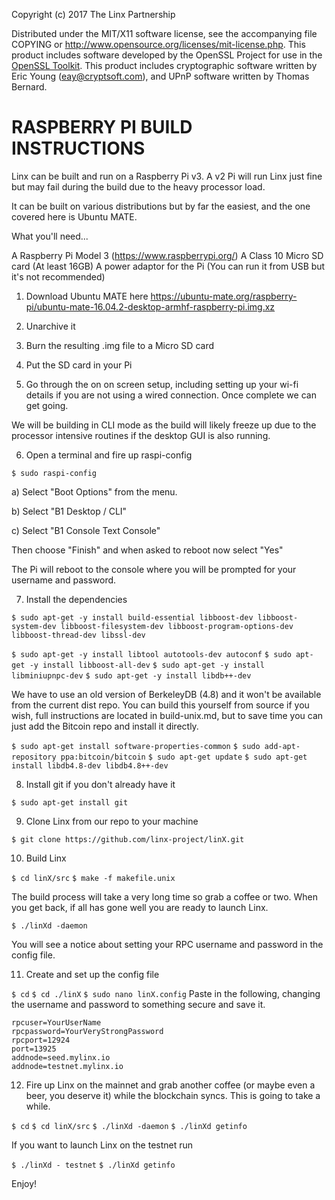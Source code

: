 Copyright (c) 2017 The Linx Partnership

Distributed under the MIT/X11 software license, see the accompanying
file COPYING or http://www.opensource.org/licenses/mit-license.php.
This product includes software developed by the OpenSSL Project for use in the [OpenSSL Toolkit](http://www.openssl.org/). This product includes
cryptographic software written by Eric Young ([eay@cryptsoft.com](mailto:eay@cryptsoft.com)), and UPnP software written by Thomas Bernard.

RASPBERRY PI BUILD INSTRUCTIONS
===============================

Linx can be built and run on a Raspberry Pi v3.
A v2 Pi will run Linx just fine but may fail during the build due to the heavy
processor load.

It can be built on various distributions but by far the easiest, and the one
covered here is Ubuntu MATE.

What you'll need...

A Raspberry Pi Model 3 (https://www.raspberrypi.org/)
A Class 10 Micro SD card (At least 16GB)
A power adaptor for the Pi (You can run it from USB but it's not recommended)

1) Download Ubuntu MATE here
https://ubuntu-mate.org/raspberry-pi/ubuntu-mate-16.04.2-desktop-armhf-raspberry-pi.img.xz

2) Unarchive it

3) Burn the resulting .img file to a Micro SD card

4) Put the SD card in your Pi

5) Go through the on on screen setup, including setting up your wi-fi details if
you are not using a wired connection. Once complete we can get going.

We will be building in CLI mode as the build will likely freeze up due to the
processor intensive routines if the desktop GUI is also running.

6) Open a terminal and fire up raspi-config


`$ sudo raspi-config`

a) Select "Boot Options" from the menu.

b) Select "B1 Desktop / CLI"

c) Select "B1 Console Text Console"

Then choose "Finish" and when asked to reboot now select "Yes"

The Pi will reboot to the console where you will be prompted for your username
and password.

7) Install the dependencies


`$ sudo apt-get -y install build-essential libboost-dev libboost-system-dev libboost-filesystem-dev libboost-program-options-dev libboost-thread-dev libssl-dev`

`$ sudo apt-get -y install libtool autotools-dev autoconf`
`$ sudo apt-get -y install libboost-all-dev`
`$ sudo apt-get -y install libminiupnpc-dev`
`$ sudo apt-get -y install libdb++-dev`

We have to use an old version of BerkeleyDB (4.8) and it won't be available from
the current dist repo. You can build this yourself from source if you wish, full
instructions are located in build-unix.md, but to save time you can just add the
Bitcoin repo and install it directly.


`$ sudo apt-get install software-properties-common`
`$ sudo add-apt-repository ppa:bitcoin/bitcoin`
`$ sudo apt-get update`
`$ sudo apt-get install libdb4.8-dev libdb4.8++-dev`

8) Install git if you don't already have it

`$ sudo apt-get install git`

9) Clone Linx from our repo to your machine

`$ git clone https://github.com/linx-project/linX.git`

10) Build Linx

`$ cd linX/src`
`$ make -f makefile.unix`

The build process will take a very long time so grab a coffee or two.
When you get back, if all has gone well you are ready to launch Linx.

`$ ./linXd -daemon`

You will see a notice about setting your RPC username and password in the
config file.

11) Create and set up the config file

`$ cd`
`$ cd ./linX`
`$ sudo nano linX.config`
Paste in the following, changing the username and password to something secure
and save it.


```
rpcuser=YourUserName
rpcpassword=YourVeryStrongPassword
rpcport=12924
port=13925
addnode=seed.mylinx.io
addnode=testnet.mylinx.io
```

12) Fire up Linx on the mainnet and grab another coffee (or maybe even a beer,
you deserve it) while the blockchain syncs. This is going to take a while.

`$ cd`
`$ cd linX/src`
`$ ./linXd -daemon`
`$ ./linXd getinfo`

If you want to launch Linx on the testnet run

`$ ./linXd - testnet`
`$ ./linXd getinfo`

Enjoy!
